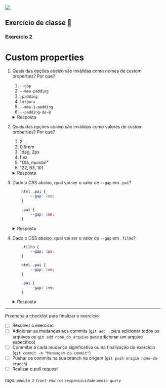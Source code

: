 ![](https://i.imgur.com/xG74tOh.png)

## Exercício de classe 🏫

### Exercício 2

# Custom properties

1. Quais das opções abaixo são inválidas como nomes de custom properties? Por que?

    1. `--gap`
    2. `--meu-padding`
    3. `-padding`
    4. `largura`
    5. `--meu-1-padding`
    6. `--padding-do-@`

    <details><summary>Resposta</summary> 3, 4 e 6, porque nomes de varáveis CSS precisam começar com <code>--</code> e consistir de <b>letras, números e hífens</b></details>

2. Quais das opções abaixo são inválidas como valores de custom properties? Por que?

   1. 2
   2. 0.5rem
   3. 1deg, 2px
   4. flex
   5. "Olá, mundo!"
   6. 122, 63, 101

    <details><summary>Resposta</summary> Nenhuma 🤡, porque valores de variáveis CSS são incrivelmente permissivos</details>

3. Dado o CSS abaixo, qual vai ser o valor de `--gap` em `.pai`?

    ```css
        html .pai {
            --gap: 2em;
        }

        .pai {
            --gap: 1em;
        }
    ```

    <details><summary>Resposta</summary> 2em, já que <code>html .pai</code> é um seletor mais específico do que <code>.pai</code></details>

4. Dado o CSS abaixo, qual vai ser o valor de `--gap` em `.filho`?

    ```css
        .filho {
            --gap: 1px;
        }

        html .pai {
            --gap: 2em;
        }

        .pai {
            --gap: 1em;
        }
    ```

    <details><summary>Resposta</summary> 1px, já que o valor especificado no filho sobrescreve o valor herdado do pai</details>

---

Preencha a checklist para finalizar o exercício:

- [ ] Resolver o exercício
- [ ] Adicionar as mudanças aos commits (`git add .` para adicionar todos os arquivos ou `git add nome_do_arquivo` para adicionar um arquivo específico)
- [ ] Commitar a cada mudança significativa ou na finalização do exercício (`git commit -m "Mensagem do commit"`)
- [ ] Pushar os commits na sua branch na origem (`git push origin nome-da-branch`)
- [ ] Realizar o pull request

###### tags: `módulo 2` `front-end` `css` `responsividade` `media query`

